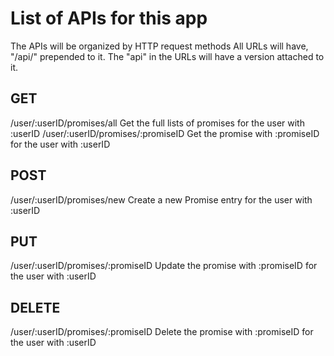 # List of APIs for this app

The APIs will be organized by HTTP request methods
All URLs will have, "/api/" prepended to it.
The "api" in the URLs will have a version attached to it.

## GET

/user/:userID/promises/all
    Get the full lists of promises for the user with :userID
/user/:userID/promises/:promiseID
    Get the promise with :promiseID for the user with :userID

## POST

/user/:userID/promises/new
    Create a new Promise entry for the user with :userID

## PUT

/user/:userID/promises/:promiseID
    Update the promise with :promiseID for the user with :userID

## DELETE

/user/:userID/promises/:promiseID
    Delete the promise with :promiseID for the user with :userID